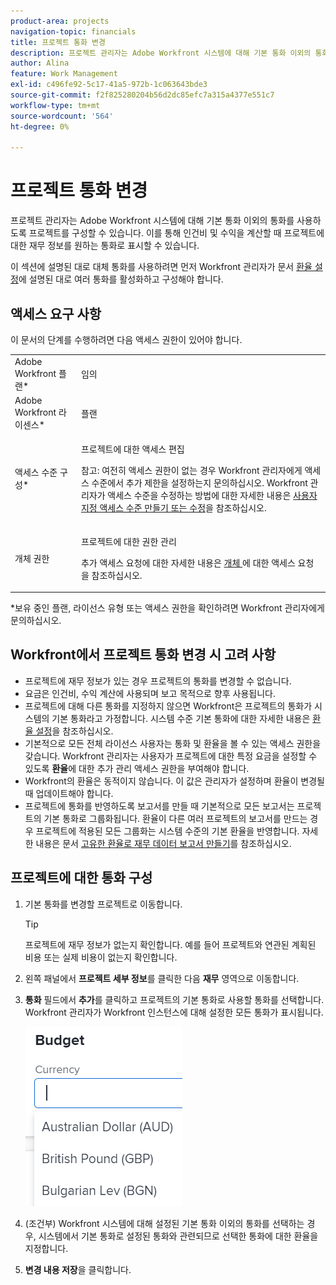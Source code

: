 ```yaml
---
product-area: projects
navigation-topic: financials
title: 프로젝트 통화 변경
description: 프로젝트 관리자는 Adobe Workfront 시스템에 대해 기본 통화 이외의 통화를 사용하도록 프로젝트를 구성할 수 있습니다. 이를 통해 인건비 및 수익을 계산할 때 프로젝트에 대한 재무 정보를 원하는 통화로 표시할 수 있습니다.
author: Alina
feature: Work Management
exl-id: c496fe92-5c17-41a5-972b-1c063643bde3
source-git-commit: f2f825280204b56d2dc85efc7a315a4377e551c7
workflow-type: tm+mt
source-wordcount: '564'
ht-degree: 0%

---
```


# 프로젝트 통화 변경

프로젝트 관리자는 Adobe Workfront 시스템에 대해 기본 통화 이외의 통화를 사용하도록 프로젝트를 구성할 수 있습니다. 이를 통해 인건비 및 수익을 계산할 때 프로젝트에 대한 재무 정보를 원하는 통화로 표시할 수 있습니다.

이 섹션에 설명된 대로 대체 통화를 사용하려면 먼저 Workfront 관리자가 문서 [환율 설정](../../../administration-and-setup/manage-workfront/exchange-rates/set-up-exchange-rates.md)에 설명된 대로 여러 통화를 활성화하고 구성해야 합니다.

## 액세스 요구 사항

이 문서의 단계를 수행하려면 다음 액세스 권한이 있어야 합니다.

<table style="table-layout:auto"> 
 <col> 
 <col> 
 <tbody> 
  <tr> 
   <td role="rowheader">Adobe Workfront 플랜*</td> 
   <td> <p>임의</p> </td> 
  </tr> 
  <tr> 
   <td role="rowheader">Adobe Workfront 라이센스*</td> 
   <td> <p>플랜 </p> </td> 
  </tr> 
  <tr> 
   <td role="rowheader">액세스 수준 구성*</td> 
   <td> <p>프로젝트에 대한 액세스 편집</p> <p>참고: 여전히 액세스 권한이 없는 경우 Workfront 관리자에게 액세스 수준에서 추가 제한을 설정하는지 문의하십시오. Workfront 관리자가 액세스 수준을 수정하는 방법에 대한 자세한 내용은 <a href="../../../administration-and-setup/add-users/configure-and-grant-access/create-modify-access-levels.md" class="MCXref xref">사용자 지정 액세스 수준 만들기 또는 수정</a>을 참조하십시오.</p> </td> 
  </tr> 
  <tr> 
   <td role="rowheader">개체 권한</td> 
   <td> <p>프로젝트에 대한 권한 관리</p> <p>추가 액세스 요청에 대한 자세한 내용은 <a href="../../../workfront-basics/grant-and-request-access-to-objects/request-access.md" class="MCXref xref">개체 </a>에 대한 액세스 요청 을 참조하십시오.</p> </td> 
  </tr> 
 </tbody> 
</table>

&#42;보유 중인 플랜, 라이선스 유형 또는 액세스 권한을 확인하려면 Workfront 관리자에게 문의하십시오.

## Workfront에서 프로젝트 통화 변경 시 고려 사항

* 프로젝트에 재무 정보가 있는 경우 프로젝트의 통화를 변경할 수 없습니다.
* 요금은 인건비, 수익 계산에 사용되며 보고 목적으로 향후 사용됩니다.
* 프로젝트에 대해 다른 통화를 지정하지 않으면 Workfront은 프로젝트의 통화가 시스템의 기본 통화라고 가정합니다. 시스템 수준 기본 통화에 대한 자세한 내용은 [환율 설정](../../../administration-and-setup/manage-workfront/exchange-rates/set-up-exchange-rates.md)을 참조하십시오.
* 기본적으로 모든 전체 라이선스 사용자는 통화 및 환율을 볼 수 있는 액세스 권한을 갖습니다. Workfront 관리자는 사용자가 프로젝트에 대한 특정 요금을 설정할 수 있도록 **환율**&#x200B;에 대한 추가 관리 액세스 권한을 부여해야 합니다.
* Workfront의 환율은 동적이지 않습니다. 이 값은 관리자가 설정하며 환율이 변경될 때 업데이트해야 합니다.
* 프로젝트에 통화를 반영하도록 보고서를 만들 때 기본적으로 모든 보고서는 프로젝트의 기본 통화로 그룹화됩니다. 환율이 다른 여러 프로젝트의 보고서를 만드는 경우 프로젝트에 적용된 모든 그룹화는 시스템 수준의 기본 환율을 반영합니다. 자세한 내용은 문서 [고유한 환율로 재무 데이터 보고서 만들기](../../../reports-and-dashboards/reports/creating-and-managing-reports/create-financial-data-reports-unique-exchange-rates.md)를 참조하십시오.

## 프로젝트에 대한 통화 구성

1. 기본 통화를 변경할 프로젝트로 이동합니다.

   >[!TIP]
   >
   >프로젝트에 재무 정보가 없는지 확인합니다. 예를 들어 프로젝트와 연관된 계획된 비용 또는 실제 비용이 없는지 확인합니다.

1. 왼쪽 패널에서 **프로젝트 세부 정보**&#x200B;를 클릭한 다음 **재무** 영역으로 이동합니다.
1. **통화** 필드에서 **추가**&#x200B;를 클릭하고 프로젝트의 기본 통화로 사용할 통화를 선택합니다. Workfront 관리자가 Workfront 인스턴스에 대해 설정한 모든 통화가 표시됩니다.

   ![](assets/currency-on-project-expanded-nwe.png)

1. (조건부) Workfront 시스템에 대해 설정된 기본 통화 이외의 통화를 선택하는 경우, 시스템에서 기본 통화로 설정된 통화와 관련되므로 선택한 통화에 대한 환율을 지정합니다.
1. **변경 내용 저장**&#x200B;을 클릭합니다.
